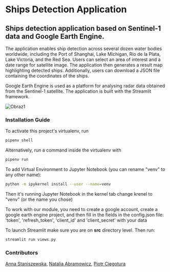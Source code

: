 # Ships Detection Application
## Ships detection application based on Sentinel-1 data and Google Earth Engine.

The application enables ship detection across several dozen water bodies worldwide, including the Port of Shanghai, Lake Michigan, Rio de la Plata, Lake Victoria, and the Red Sea.
Users can select an area of interest and a date range for satellite image. The application then generates a result map highlighting detected ships. Additionally, users can download a JSON file containing the coordinates of the ships.

Google Earth Engine is used as a platform for analysing radar data obtained from the Sentinel-1 satellite. The application is built with the Streamlit framework.

![Obraz1](https://github.com/user-attachments/assets/4cb345ce-8a56-442e-92ac-f9537b3893d6)

### Installation Guide

To activate this project's virtualenv, run 
```python
pipenv shell
```
Alternatively, run a command inside the virtualenv with 
```python
pipenv run
```

To add Virtual Environment to Jupyter Notebook (you can rename "venv" to any other name): 
```bash
python -m ipykernel install --user --name=venv
```

Then it's running Jupyter Notebook in the kernel tab change krenel to "venv" (or the name you chose)


To work with our module, you need to create a google account, create a google earth engine project, and then
fill in the fields in the config.json file: 'token', 'refresh_token', 'client_id' and 'client_secret' with your data


To launch Streamlit make sure you are on **src** directory level.
Then run:
```bash
streamlit run views.py
```

### Contributors

[Anna Staniszewska](https://github.com/xAniSsx), [Natalia Abramowicz](https://github.com/Nabramowicz), [Piotr Cięgotura](https://github.com/Ciegotura)
